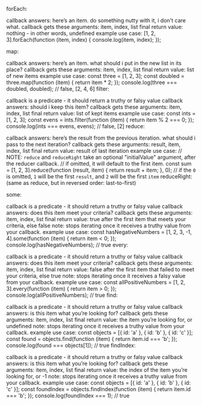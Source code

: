 forEach:

callback answers: here’s an item. do something nutty with it, i don't care what.
callback gets these arguments: item, index, list
final return value: nothing - in other words, undefined
example use case:
[1, 2, 3].forEach(function (item, index) {
  console.log(item, index);
});

map:

callback answers: here’s an item. what should i put in the new list in its place?
callback gets these arguments: item, index, list
final return value: list of new items
example use case:
const three = [1, 2, 3];
const doubled = three.map(function (item) {
  return item * 2;
});
console.log(three === doubled, doubled); // false, [2, 4, 6]
filter:

callback is a predicate - it should return a truthy or falsy value
callback answers: should i keep this item?
callback gets these arguments: item, index, list
final return value: list of kept items
example use case:
const ints = [1, 2, 3];
const evens = ints.filter(function (item) {
  return item % 2 === 0;
});
console.log(ints === evens, evens); // false, [2]
reduce:

callback answers: here’s the result from the previous iteration. what should i pass to the next iteration?
callback gets these arguments: result, item, index, list
final return value: result of last iteration
example use case:
// NOTE: `reduce` and `reduceRight` take an optional "initialValue" argument, after the reducer callback.
// if omitted, it will default to the first item.
const sum = [1, 2, 3].reduce(function (result, item) {
  return result + item;
}, 0); // if the `0` is omitted, `1` will be the first `result`, and `2` will be the first `item`
reduceRight: (same as reduce, but in reversed order: last-to-first)

some:

callback is a predicate - it should return a truthy or falsy value
callback answers: does this item meet your criteria?
callback gets these arguments: item, index, list
final return value: true after the first item that meets your criteria, else false
note: stops iterating once it receives a truthy value from your callback.
example use case:
const hasNegativeNumbers = [1, 2, 3, -1, 4].some(function (item) {
  return item < 0;
});
console.log(hasNegativeNumbers); // true
every:

callback is a predicate - it should return a truthy or falsy value
callback answers: does this item meet your criteria?
callback gets these arguments: item, index, list
final return value: false after the first item that failed to meet your criteria, else true
note: stops iterating once it receives a falsy value from your callback.
example use case:
const allPositiveNumbers = [1, 2, 3].every(function (item) {
  return item > 0;
});
console.log(allPositiveNumbers); // true
find:

callback is a predicate - it should return a truthy or falsy value
callback answers: is this item what you’re looking for?
callback gets these arguments: item, index, list
final return value: the item you’re looking for, or undefined
note: stops iterating once it receives a truthy value from your callback.
example use case:
const objects = [{ id: 'a' }, { id: 'b' }, { id: 'c' }];
const found = objects.find(function (item) {
  return item.id === 'b';
});
console.log(found === objects[1]); // true
findIndex:

callback is a predicate - it should return a truthy or falsy value
callback answers: is this item what you’re looking for?
callback gets these arguments: item, index, list
final return value: the index of the item you’re looking for, or -1
note: stops iterating once it receives a truthy value from your callback.
example use case:
const objects = [{ id: 'a' }, { id: 'b' }, { id: 'c' }];
const foundIndex = objects.findIndex(function (item) {
  return item.id === 'b';
});
console.log(foundIndex === 1); // true
